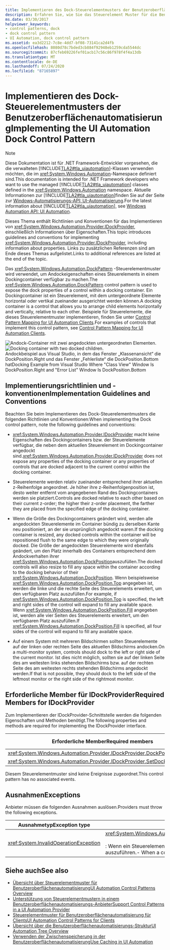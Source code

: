 ```yaml
---
title: Implementieren des Dock-Steuerelementmusters der Benutzeroberflächenautomatisierung
description: Erfahren Sie, wie Sie das Steuerelement Muster für die Benutzeroberflächen Automatisierung implementieren Verwenden Sie das DockPattern-Steuerelement Muster, um die Andock Eigenschaften eines Steuer Elements anzuzeigen. Implementieren Sie IDockProvider.
ms.date: 03/30/2017
helpviewer_keywords:
- control patterns, dock
- dock control pattern
- UI Automation, dock control pattern
ms.assetid: ea3d2212-7c8e-4dd7-bf08-73141ca2d4fb
ms.openlocfilehash: 8080d78c7bded3cb884f92948eb1259cda5544dc
ms.sourcegitcommit: 87cfeb69226fef01acb17c56c86f978f4f4a13db
ms.translationtype: MT
ms.contentlocale: de-DE
ms.lasthandoff: 07/24/2020
ms.locfileid: "87165897"
---
```

# <a name="implementing-the-ui-automation-dock-control-pattern"></a><span data-ttu-id="c49d1-105">Implementieren des Dock-Steuerelementmusters der Benutzeroberflächenautomatisierung</span><span class="sxs-lookup"><span data-stu-id="c49d1-105">Implementing the UI Automation Dock Control Pattern</span></span>
> [!NOTE]
> <span data-ttu-id="c49d1-106">Diese Dokumentation ist für .NET Framework-Entwickler vorgesehen, die die verwalteten [!INCLUDE[TLA2#tla_uiautomation](../../../includes/tla2sharptla-uiautomation-md.md)]-Klassen verwenden möchten, die im <xref:System.Windows.Automation>-Namespace definiert sind.</span><span class="sxs-lookup"><span data-stu-id="c49d1-106">This documentation is intended for .NET Framework developers who want to use the managed [!INCLUDE[TLA2#tla_uiautomation](../../../includes/tla2sharptla-uiautomation-md.md)] classes defined in the <xref:System.Windows.Automation> namespace.</span></span> <span data-ttu-id="c49d1-107">Aktuelle Informationen zur [!INCLUDE[TLA2#tla_uiautomation](../../../includes/tla2sharptla-uiautomation-md.md)]finden Sie auf der Seite zur [Windows-Automatisierungs-API: UI-Automatisierung](/windows/win32/winauto/entry-uiauto-win32).</span><span class="sxs-lookup"><span data-stu-id="c49d1-107">For the latest information about [!INCLUDE[TLA2#tla_uiautomation](../../../includes/tla2sharptla-uiautomation-md.md)], see [Windows Automation API: UI Automation](/windows/win32/winauto/entry-uiauto-win32).</span></span>  
  
 <span data-ttu-id="c49d1-108">Dieses Thema enthält Richtlinien und Konventionen für das Implementieren von <xref:System.Windows.Automation.Provider.IDockProvider>, einschließlich Informationen über Eigenschaften.</span><span class="sxs-lookup"><span data-stu-id="c49d1-108">This topic introduces guidelines and conventions for implementing <xref:System.Windows.Automation.Provider.IDockProvider>, including information about properties.</span></span> <span data-ttu-id="c49d1-109">Links zu zusätzlichen Referenzen sind am Ende dieses Themas aufgelistet.</span><span class="sxs-lookup"><span data-stu-id="c49d1-109">Links to additional references are listed at the end of the topic.</span></span>  
  
 <span data-ttu-id="c49d1-110">Das <xref:System.Windows.Automation.DockPattern> -Steuerelementmuster wird verwendet, um Andockeigenschaften eines Steuerelements in einem Dockingcontainer verfügbar zu machen.</span><span class="sxs-lookup"><span data-stu-id="c49d1-110">The <xref:System.Windows.Automation.DockPattern> control pattern is used to expose the dock properties of a control within a docking container.</span></span> <span data-ttu-id="c49d1-111">Ein Dockingcontainer ist ein Steuerelement, mit dem untergeordnete Elemente horizontal oder vertikal zueinander ausgerichtet werden können.</span><span class="sxs-lookup"><span data-stu-id="c49d1-111">A docking container is a control that allows you to arrange child elements horizontally and vertically, relative to each other.</span></span> <span data-ttu-id="c49d1-112">Beispiele für Steuerelemente, die dieses Steuerelementmuster implementieren, finden Sie unter [Control Pattern Mapping for UI Automation Clients](control-pattern-mapping-for-ui-automation-clients.md).</span><span class="sxs-lookup"><span data-stu-id="c49d1-112">For examples of controls that implement this control pattern, see [Control Pattern Mapping for UI Automation Clients](control-pattern-mapping-for-ui-automation-clients.md).</span></span>  
  
 <span data-ttu-id="c49d1-113">![Andock-Container mit zwei angedockten untergeordneten Elementen.](./media/uia-dockpattern-dockingexample.PNG "UIA_DockPattern_DockingExample")</span><span class="sxs-lookup"><span data-stu-id="c49d1-113">![Docking container with two docked children.](./media/uia-dockpattern-dockingexample.PNG "UIA_DockPattern_DockingExample")</span></span>  
<span data-ttu-id="c49d1-114">Andockbeispiel aus Visual Studio, in dem das Fenster „Klassenansicht“ die DockPosition.Right und das Fenster „Fehlerliste“ die DockPosition.Bottom hat</span><span class="sxs-lookup"><span data-stu-id="c49d1-114">Docking Example from Visual Studio Where "Class View" Window Is DockPosition.Right and "Error List" Window Is DockPosition.Bottom</span></span>  
  
<a name="Implementation_Guidelines_and_Conventions"></a>
## <a name="implementation-guidelines-and-conventions"></a><span data-ttu-id="c49d1-115">Implementierungsrichtlinien und -konventionen</span><span class="sxs-lookup"><span data-stu-id="c49d1-115">Implementation Guidelines and Conventions</span></span>  
 <span data-ttu-id="c49d1-116">Beachten Sie beim Implementieren des Dock-Steuerelementmusters die folgenden Richtlinien und Konventionen:</span><span class="sxs-lookup"><span data-stu-id="c49d1-116">When implementing the Dock control pattern, note the following guidelines and conventions:</span></span>  
  
- <span data-ttu-id="c49d1-117"><xref:System.Windows.Automation.Provider.IDockProvider> macht keine Eigenschaften des Dockingcontainers bzw. der Steuerelemente verfügbar, die neben dem aktuellen Steuerelement im Dockingcontainer angedockt sind.</span><span class="sxs-lookup"><span data-stu-id="c49d1-117"><xref:System.Windows.Automation.Provider.IDockProvider> does not expose any properties of the docking container or any properties of controls that are docked adjacent to the current control within the docking container.</span></span>  
  
- <span data-ttu-id="c49d1-118">Steuerelemente werden relativ zueinander entsprechend ihrer aktuellen z-Reihenfolge angeordnet. Je höher ihre z-Reihenfolgenposition ist, desto weiter entfernt vom angegebenen Rand des Dockingcontainers werden sie platziert.</span><span class="sxs-lookup"><span data-stu-id="c49d1-118">Controls are docked relative to each other based on their current z-order; the higher their z-order placement, the farther they are placed from the specified edge of the docking container.</span></span>  
  
- <span data-ttu-id="c49d1-119">Wenn die Größe des Dockingcontainers geändert wird, werden alle angedockten Steuerelemente im Container bündig zu derselben Kante neu positioniert, an der sie ursprünglich angedockt waren.</span><span class="sxs-lookup"><span data-stu-id="c49d1-119">If the docking container is resized, any docked controls within the container will be repositioned flush to the same edge to which they were originally docked.</span></span> <span data-ttu-id="c49d1-120">Die Größe der angedockten Steuerelemente wird ebenfalls geändert, um den Platz innerhalb des Containers entsprechend dem Andockverhalten ihrer <xref:System.Windows.Automation.DockPosition>auszufüllen.</span><span class="sxs-lookup"><span data-stu-id="c49d1-120">The docked controls will also resize to fill any space within the container according to the docking behavior of their <xref:System.Windows.Automation.DockPosition>.</span></span> <span data-ttu-id="c49d1-121">Wenn beispielsweise <xref:System.Windows.Automation.DockPosition.Top> angegeben ist, werden die linke und die rechte Seite des Steuerelements erweitert, um den verfügbaren Platz auszufüllen.</span><span class="sxs-lookup"><span data-stu-id="c49d1-121">For example, if <xref:System.Windows.Automation.DockPosition.Top> is specified, the left and right sides of the control will expand to fill any available space.</span></span> <span data-ttu-id="c49d1-122">Wenn <xref:System.Windows.Automation.DockPosition.Fill> angegeben ist, werden alle vier Seiten des Steuerelements erweitert, um den verfügbaren Platz auszufüllen.</span><span class="sxs-lookup"><span data-stu-id="c49d1-122">If <xref:System.Windows.Automation.DockPosition.Fill> is specified, all four sides of the control will expand to fill any available space.</span></span>  
  
- <span data-ttu-id="c49d1-123">Auf einem System mit mehreren Bildschirmen sollten Steuerelemente auf der linken oder rechten Seite des aktuellen Bildschirms andocken.</span><span class="sxs-lookup"><span data-stu-id="c49d1-123">On a multi-monitor system, controls should dock to the left or right side of the current monitor.</span></span> <span data-ttu-id="c49d1-124">Ist dies nicht möglich, sollten sie auf der linken Seite des am weitesten links stehenden Bildschirms bzw. auf der rechten Seite des am weitesten rechts stehenden Bildschirms angedockt werden.</span><span class="sxs-lookup"><span data-stu-id="c49d1-124">If that is not possible, they should dock to the left side of the leftmost monitor or the right side of the rightmost monitor.</span></span>  
  
<a name="Required_Members_for_IDockProvider"></a>
## <a name="required-members-for-idockprovider"></a><span data-ttu-id="c49d1-125">Erforderliche Member für IDockProvider</span><span class="sxs-lookup"><span data-stu-id="c49d1-125">Required Members for IDockProvider</span></span>  
 <span data-ttu-id="c49d1-126">Zum Implementieren der IDockProvider-Schnittstelle werden die folgenden Eigenschaften und Methoden benötigt.</span><span class="sxs-lookup"><span data-stu-id="c49d1-126">The following properties and methods are required for implementing the IDockProvider interface.</span></span>  
  
|<span data-ttu-id="c49d1-127">Erforderliche Member</span><span class="sxs-lookup"><span data-stu-id="c49d1-127">Required members</span></span>|<span data-ttu-id="c49d1-128">Memberart</span><span class="sxs-lookup"><span data-stu-id="c49d1-128">Member type</span></span>|<span data-ttu-id="c49d1-129">Hinweise</span><span class="sxs-lookup"><span data-stu-id="c49d1-129">Notes</span></span>|  
|----------------------|-----------------|-----------|  
|<xref:System.Windows.Automation.Provider.IDockProvider.DockPosition%2A>|<span data-ttu-id="c49d1-130">Eigenschaft</span><span class="sxs-lookup"><span data-stu-id="c49d1-130">Property</span></span>|<span data-ttu-id="c49d1-131">Keine</span><span class="sxs-lookup"><span data-stu-id="c49d1-131">None</span></span>|  
|<xref:System.Windows.Automation.Provider.IDockProvider.SetDockPosition%2A>|<span data-ttu-id="c49d1-132">Methode</span><span class="sxs-lookup"><span data-stu-id="c49d1-132">Method</span></span>|<span data-ttu-id="c49d1-133">Keine</span><span class="sxs-lookup"><span data-stu-id="c49d1-133">None</span></span>|  
  
 <span data-ttu-id="c49d1-134">Diesem Steuerelementmuster sind keine Ereignisse zugeordnet.</span><span class="sxs-lookup"><span data-stu-id="c49d1-134">This control pattern has no associated events.</span></span>  
  
<a name="Exceptions"></a>
## <a name="exceptions"></a><span data-ttu-id="c49d1-135">Ausnahmen</span><span class="sxs-lookup"><span data-stu-id="c49d1-135">Exceptions</span></span>  
 <span data-ttu-id="c49d1-136">Anbieter müssen die folgenden Ausnahmen auslösen.</span><span class="sxs-lookup"><span data-stu-id="c49d1-136">Providers must throw the following exceptions.</span></span>  
  
|<span data-ttu-id="c49d1-137">Ausnahmetyp</span><span class="sxs-lookup"><span data-stu-id="c49d1-137">Exception type</span></span>|<span data-ttu-id="c49d1-138">Bedingung</span><span class="sxs-lookup"><span data-stu-id="c49d1-138">Condition</span></span>|  
|--------------------|---------------|  
|<xref:System.InvalidOperationException>|<xref:System.Windows.Automation.Provider.IDockProvider.SetDockPosition%2A><br /><br /> <span data-ttu-id="c49d1-139">: Wenn ein Steuerelement nicht in der Lage ist, den angeforderten Andock Stil auszuführen.</span><span class="sxs-lookup"><span data-stu-id="c49d1-139">-   When a control is not able to execute the requested dock style.</span></span>|  
  
## <a name="see-also"></a><span data-ttu-id="c49d1-140">Siehe auch</span><span class="sxs-lookup"><span data-stu-id="c49d1-140">See also</span></span>

- [<span data-ttu-id="c49d1-141">Übersicht über Steuerelementmuster für Benutzeroberflächenautomatisierung</span><span class="sxs-lookup"><span data-stu-id="c49d1-141">UI Automation Control Patterns Overview</span></span>](ui-automation-control-patterns-overview.md)
- [<span data-ttu-id="c49d1-142">Unterstützung von Steuerelementmustern in einem Benutzeroberflächenautomatisierungs-Anbieter</span><span class="sxs-lookup"><span data-stu-id="c49d1-142">Support Control Patterns in a UI Automation Provider</span></span>](support-control-patterns-in-a-ui-automation-provider.md)
- [<span data-ttu-id="c49d1-143">Steuerelementmuster für Benutzeroberflächenautomatisierung für Clients</span><span class="sxs-lookup"><span data-stu-id="c49d1-143">UI Automation Control Patterns for Clients</span></span>](ui-automation-control-patterns-for-clients.md)
- [<span data-ttu-id="c49d1-144">Übersicht über die Benutzeroberflächenautomatisierungs-Struktur</span><span class="sxs-lookup"><span data-stu-id="c49d1-144">UI Automation Tree Overview</span></span>](ui-automation-tree-overview.md)
- [<span data-ttu-id="c49d1-145">Verwenden der Zwischenspeicherung in der Benutzeroberflächenautomatisierung</span><span class="sxs-lookup"><span data-stu-id="c49d1-145">Use Caching in UI Automation</span></span>](use-caching-in-ui-automation.md)
